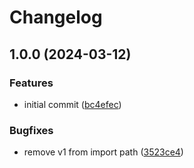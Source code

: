 # Changelog

## 1.0.0 (2024-03-12)


### Features

* initial commit ([bc4efec](https://github.com/kleister/kleister-go/commit/bc4efec91d262fcad5bc78d501a111ebf7b1ca0c))


### Bugfixes

* remove v1 from import path ([3523ce4](https://github.com/kleister/kleister-go/commit/3523ce46f7962029c7ed7c96600cee99446175af))
